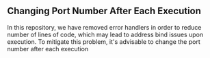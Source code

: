 ## Changing Port Number After Each Execution

In this repository, we have removed error handlers in order to reduce number of lines of code, which may lead to address bind issues upon execution. To mitigate this problem, it's advisable to change the port number after each execution
